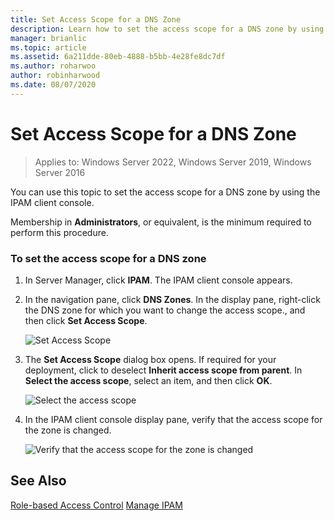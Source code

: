 ```yaml
---
title: Set Access Scope for a DNS Zone
description: Learn how to set the access scope for a DNS zone by using the IPAM client console.
manager: brianlic
ms.topic: article
ms.assetid: 6a211dde-80eb-4888-b5bb-4e28fe8dc7df
ms.author: roharwoo
author: robinharwood
ms.date: 08/07/2020
---
```

# Set Access Scope for a DNS Zone

>Applies to: Windows Server 2022, Windows Server 2019, Windows Server 2016

You can use this topic to set the access scope for a DNS zone by using the IPAM client console.

Membership in **Administrators**, or equivalent, is the minimum required to perform this procedure.

### To set the access scope for a DNS zone

1.  In Server Manager, click  **IPAM**. The IPAM client console appears.

2.  In the navigation pane, click **DNS Zones**. In the display pane, right-click the DNS zone for which you want to change the access scope., and then click **Set Access Scope**.

    ![Set Access Scope](../../media/Set-Access-Scope-for-a-DNS-Zone/ipam_SetAccessScopeOfZone_02.jpg)

3.  The **Set Access Scope** dialog box opens. If required for your deployment, click to deselect **Inherit access scope from parent**. In **Select the access scope**, select an item, and then click **OK**.

    ![Select the access scope](../../media/Set-Access-Scope-for-a-DNS-Zone/ipam_SetAccessScopeOfZone_03.jpg)

4.  In the IPAM client console display pane, verify that the access scope for the zone is changed.

    ![Verify that the access scope for the zone is changed](../../media/Set-Access-Scope-for-a-DNS-Zone/ipam_SetAccessScopeOfZone_04.jpg)

## See Also
[Role-based Access Control](Role-based-Access-Control.md)
[Manage IPAM](Manage-IPAM.md)



